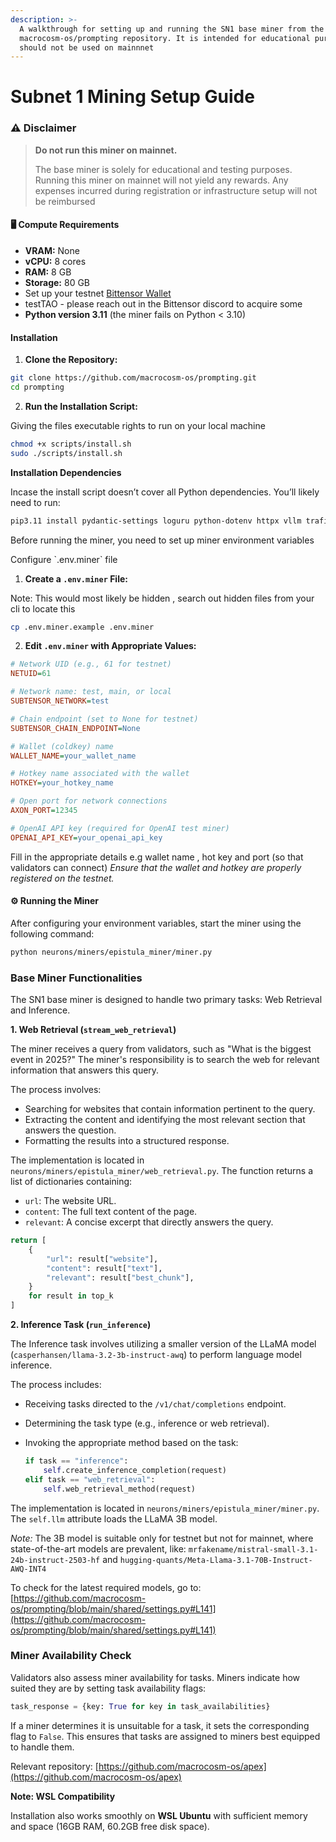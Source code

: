 ```yaml
---
description: >-
  A walkthrough for setting up and running the SN1 base miner from the
  macrocosm-os/prompting repository. It is intended for educational purposes and
  should not be used on mainnnet
---
```


# Subnet 1 Mining Setup Guide

### ⚠️ Disclaimer

> **Do not run this miner on mainnet.**
>
> The base miner is solely for educational and testing purposes. Running this miner on mainnet will not yield any rewards. Any expenses incurred during registration or infrastructure setup will not be reimbursed

#### 🖥️ Compute Requirements

* **VRAM:** None
* **vCPU:** 8 cores
* **RAM:** 8 GB
* **Storage:** 80 GB
* Set up your testnet [Bittensor Wallet ](https://docs.bittensor.com/working-with-keys)
* testTAO - please reach out in the Bittensor discord to acquire some&#x20;
* **Python version 3.11** (the miner fails on Python < 3.10)



#### Installation&#x20;

1. **Clone the Repository:**

```bash
git clone https://github.com/macrocosm-os/prompting.git
cd prompting
```



2. **Run the Installation Script:**

Giving the files executable rights to run on your local machine

```bash
chmod +x scripts/install.sh
sudo ./scripts/install.sh
```



**Installation Dependencies**

Incase the install script doesn’t cover all Python dependencies. You’ll likely need to run:

```bash
pip3.11 install pydantic-settings loguru python-dotenv httpx vllm trafilatura lxml_html_clean duckduckgo-search substrateinterface
```



Before running the miner, you need to set up miner environment variables

Configure \`.env.miner\` file&#x20;

1. **Create a `.env.miner` File:**

Note: This would most likely be hidden , search out hidden files from your cli to locate this&#x20;

```bash
cp .env.miner.example .env.miner
```



2. **Edit `.env.miner` with Appropriate Values:**

```ini
# Network UID (e.g., 61 for testnet)
NETUID=61

# Network name: test, main, or local
SUBTENSOR_NETWORK=test

# Chain endpoint (set to None for testnet)
SUBTENSOR_CHAIN_ENDPOINT=None

# Wallet (coldkey) name
WALLET_NAME=your_wallet_name

# Hotkey name associated with the wallet
HOTKEY=your_hotkey_name

# Open port for network connections
AXON_PORT=12345

# OpenAI API key (required for OpenAI test miner)
OPENAI_API_KEY=your_openai_api_key
```

Fill in the appropriate details e.g wallet name , hot key and port (so that validators can connect) _Ensure that the wallet and hotkey are properly registered on the testnet._



#### ⚙️ Running the Miner

After configuring your environment variables, start the miner using the following command:​

```bash
python neurons/miners/epistula_miner/miner.py
```



### Base Miner Functionalities

The SN1 base miner is designed to handle two primary tasks: Web Retrieval and Inference.

**1. Web Retrieval (`stream_web_retrieval`)**

The miner receives a query from validators, such as "What is the biggest event in 2025?" The miner's responsibility is to search the web for relevant information that answers this query.​

The process involves:​

* Searching for websites that contain information pertinent to the query.
* Extracting the content and identifying the most relevant section that answers the question.
* Formatting the results into a structured response.​

The implementation is located in `neurons/miners/epistula_miner/web_retrieval.py`. The function returns a list of dictionaries containing:​

* `url`: The website URL.
* `content`: The full text content of the page.
* `relevant`: A concise excerpt that directly answers the query.​

```python
return [
    {
        "url": result["website"],
        "content": result["text"],
        "relevant": result["best_chunk"],
    }
    for result in top_k
]
```



**2. Inference Task (`run_inference`)**

The Inference task involves utilizing a smaller version of the LLaMA model (`casperhansen/llama-3.2-3b-instruct-awq`) to perform language model inference.​

The process includes:​

* Receiving tasks directed to the `/v1/chat/completions` endpoint.
* Determining the task type (e.g., inference or web retrieval).
*   Invoking the appropriate method based on the task:​

    ```python
    if task == "inference":
        self.create_inference_completion(request)
    elif task == "web_retrieval":
        self.web_retrieval_method(request)
    ```

The implementation is located in `neurons/miners/epistula_miner/miner.py`. The `self.llm` attribute loads the LLaMA 3B model.​

_Note:_ The 3B model is suitable only for testnet but not for mainnet, where state-of-the-art models are prevalent, like: `mrfakename/mistral-small-3.1-24b-instruct-2503-hf`  and `hugging-quants/Meta-Llama-3.1-70B-Instruct-AWQ-INT4`&#x20;

To check for the latest required models, go to:  [https://github.com/macrocosm-os/prompting/blob/main/shared/settings.py#L141](https://github.com/macrocosm-os/prompting/blob/main/shared/settings.py#L141)



### Miner Availability Check

Validators also assess miner availability for tasks. Miners indicate how suited they are by setting task availability flags:​

```python
task_response = {key: True for key in task_availabilities}
```

If a miner determines it is unsuitable for a task, it sets the corresponding flag to `False`. This ensures that tasks are assigned to miners best equipped to handle them.



Relevant repository: [https://github.com/macrocosm-os/apex](https://github.com/macrocosm-os/apex)



**Note: WSL Compatibility**

Installation also works smoothly on **WSL Ubuntu** with sufficient memory and space (16GB RAM, 60.2GB free disk space).&#x20;

